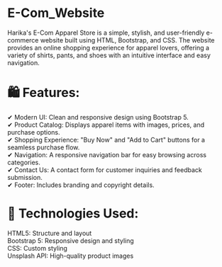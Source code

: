 # E-Com_Website
Harika's E-Com Apparel Store is a simple, stylish, and user-friendly e-commerce website built using HTML, Bootstrap, and CSS. The website provides an online shopping experience for apparel lovers, offering a variety of shirts, pants, and shoes with an intuitive interface and easy navigation.
# 🛍 Features:
✔ Modern UI: Clean and responsive design using Bootstrap 5.<br>
✔ Product Catalog: Displays apparel items with images, prices, and purchase options.<br>
✔ Shopping Experience: "Buy Now" and "Add to Cart" buttons for a seamless purchase flow.<br>
✔ Navigation: A responsive navigation bar for easy browsing across categories.<br>
✔ Contact Us: A contact form for customer inquiries and feedback submission.<br>
✔ Footer: Includes branding and copyright details.<br>

# 🚀 Technologies Used:
HTML5: Structure and layout<br>
Bootstrap 5: Responsive design and styling<br>
CSS: Custom styling<br>
Unsplash API: High-quality product images<br>
